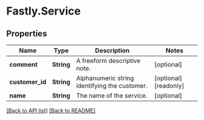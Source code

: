 # Fastly.Service

## Properties

Name | Type | Description | Notes
------------ | ------------- | ------------- | -------------
**comment** | **String** | A freeform descriptive note. | [optional] 
**customer_id** | **String** | Alphanumeric string identifying the customer. | [optional] [readonly] 
**name** | **String** | The name of the service. | [optional] 



[[Back to API list]](../../README.md#endpoints) [[Back to README]](../../README.md)
